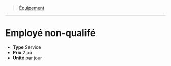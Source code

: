 ﻿---
!EquipmentItem
Type: Service
Price: 2 pa
Unity: par jour
Id: equipment_hd.md#employé-non-qualifé
ParentLink: equipment_hd.md#Équipement
Name: Employé non-qualifé
ParentName: Équipement
NameLevel: 1
Attributes: {}
---
> [Équipement](hd_equipment.md)

---

# Employé non-qualifé

- **Type** Service
- **Prix** 2 pa
- **Unité** par jour

